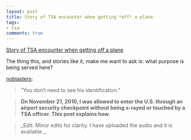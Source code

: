 ```yaml
---
layout: post
title: Story of TSA encounter when getting *off* a plane
tags:
- tsa
comments: true
---
```

[Story of TSA encounter when getting *off* a plane](http://noblasters.com/post/1650102322/my-tsa-encounter)

The thing this, and stories like it, make me want to ask is: what purpose is
being served here?

[noblasters](http://noblasters.com/post/1650102322/my-tsa-encounter):

> “You don’t need to see his identification.”

>

> **On November 21, 2010, I was allowed to enter the U.S. through an airport
security checkpoint without being x-rayed or touched by a TSA officer. This
post explains how.**

>

> _Edit: Minor edits for clarity. I have uploaded the audio and it is
available _

